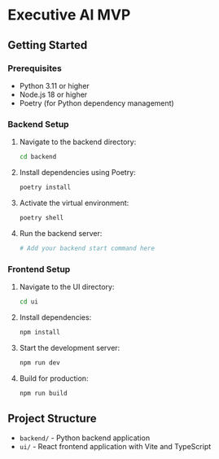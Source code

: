 # Executive AI MVP

## Getting Started

### Prerequisites

- Python 3.11 or higher
- Node.js 18 or higher
- Poetry (for Python dependency management)

### Backend Setup

1. Navigate to the backend directory:
   ```bash
   cd backend
   ```

2. Install dependencies using Poetry:
   ```bash
   poetry install
   ```

3. Activate the virtual environment:
   ```bash
   poetry shell
   ```

4. Run the backend server:
   ```bash
   # Add your backend start command here
   ```

### Frontend Setup

1. Navigate to the UI directory:
   ```bash
   cd ui
   ```

2. Install dependencies:
   ```bash
   npm install
   ```

3. Start the development server:
   ```bash
   npm run dev
   ```

4. Build for production:
   ```bash
   npm run build
   ```

## Project Structure

- `backend/` - Python backend application
- `ui/` - React frontend application with Vite and TypeScript